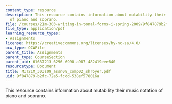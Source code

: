 ```yaml
---
content_type: resource
description: This resource contains information about mutability their music notation
  of piano and soprano.
file: /courses/21m-303-writing-in-tonal-forms-i-spring-2009/9f847879b2fc72a5fcdd538ef578016a_MIT21M_303s09_assn08_comp02_shroyer.pdf
file_type: application/pdf
learning_resource_types:
- Assignments
license: https://creativecommons.org/licenses/by-nc-sa/4.0/
ocw_type: OCWFile
parent_title: Assignments
parent_type: CourseSection
parent_uid: 61637213-6296-6990-a987-482419eee840
resourcetype: Document
title: MIT21M_303s09_assn08_comp02_shroyer.pdf
uid: 9f847879-b2fc-72a5-fcdd-538ef578016a
---
```

This resource contains information about mutability their music notation of piano and soprano.